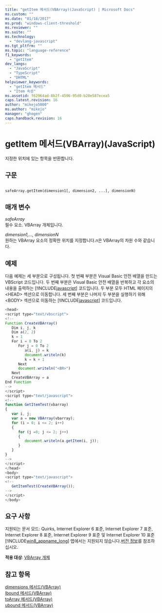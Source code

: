 ```yaml
---
title: "getItem 메서드(VBArray)(JavaScript) | Microsoft Docs"
ms.custom: ""
ms.date: "01/18/2017"
ms.prod: "windows-client-threshold"
ms.reviewer: ""
ms.suite: ""
ms.technology: 
  - "devlang-javascript"
ms.tgt_pltfrm: ""
ms.topic: "language-reference"
f1_keywords: 
  - "getItem"
dev_langs: 
  - "JavaScript"
  - "TypeScript"
  - "DHTML"
helpviewer_keywords: 
  - "getItem 메서드"
  - "Item 속성"
ms.assetid: f62964ad-8b2f-4596-95d0-b20e587ecea5
caps.latest.revision: 16
author: "mikejo5000"
ms.author: "mikejo"
manager: "ghogen"
caps.handback.revision: 16
---
```

# getItem 메서드(VBArray)(JavaScript)
지정한 위치에 있는 항목을 반환합니다.  
  
## 구문  
  
```  
  
safeArray.getItem(dimension1[, dimension2, ...], dimensionN)  
```  
  
## 매개 변수  
 *safeArray*  
 필수 요소. VBArray 개체입니다.  
  
 *dimension1,..., dimensionN*  
 원하는 VBArray 요소의 정확한 위치를 지정합니다.*n*은 VBArray의 차원 수와 같습니다.  
  
## 예제  
 다음 예제는 세 부분으로 구성됩니다. 첫 번째 부분은 Visual Basic 안전 배열을 만드는 VBScript 코드입니다. 두 번째 부분은 Visual Basic 안전 배열을 반복하고 각 요소의 내용을 출력하는 [!INCLUDE[javascript](../../javascript/includes/javascript-md.md)] 코드입니다. 두 부분 모두 HTML 페이지의 \<HEAD\> 섹션으로 이동합니다. 세 번째 부분은 나머지 두 부분을 실행하기 위해 \<BODY\> 섹션으로 이동하는 [!INCLUDE[javascript](../../javascript/includes/javascript-md.md)] 코드입니다.  
  
```javascript  
<head>  
<script type="text/vbscript">  
<!--  
Function CreateVBArray()  
   Dim i, j, k  
   Dim a(2, 2)  
   k = 1  
   For i = 0 To 2  
      For j = 0 To 2  
         a(i, j) = k  
         document.writeln(k)  
         k = k + 1  
      Next  
      document.writeln("<BR>")  
   Next  
   CreateVBArray = a  
End Function  
-->  
</script>  
<script type="text/javascript">  
<!--  
function GetItemTest(vbarray)  
{  
   var i, j;  
   var a = new VBArray(vbarray);  
   for (i = 0; i <= 2; i++)  
   {  
      for (j =0; j <= 2; j++)  
      {  
         document.writeln(a.getItem(i, j));  
      }  
   }  
}  
-->  
</script>  
</head>  
<body>  
<script type="text/javascript">  
<!--  
   GetItemTest(CreateVBArray());  
-->  
</script>  
</body>  
```  
  
## 요구 사항  
 지원되는 문서 모드: Quirks, Internet Explorer 6 표준, Internet Explorer 7 표준, Internet Explorer 8 표준, Internet Explorer 9 표준 및 Internet Explorer 10 표준[!INCLUDE[win8_appname_long](../../javascript/advanced/includes/win8-appname-long-md.md)] 앱에서는 지원되지 않습니다.[버전 정보](../../javascript/reference/javascript-version-information.md)를 참조하십시오.  
  
 **적용 대상**: [VBArray 개체](../../javascript/reference/vbarray-object-javascript.md)  
  
## 참고 항목  
 [dimensions 메서드\(VBArray\)](../../javascript/reference/dimensions-method-vbarray-javascript.md)   
 [lbound 메서드\(VBArray\)](../../javascript/reference/lbound-method-vbarray-javascript.md)   
 [toArray 메서드\(VBArray\)](../../javascript/reference/toarray-method-vbarray-javascript.md)   
 [ubound 메서드\(VBArray\)](../../javascript/reference/ubound-method-vbarray-javascript.md)